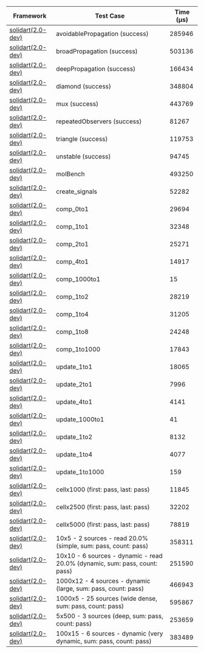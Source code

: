 | Framework | Test Case | Time (μs) |
| --- | --- | --- |
| [solidart(2.0-dev)](https://github.com/nank1ro/solidart/tree/dev) | avoidablePropagation (success) | 285946 |
| [solidart(2.0-dev)](https://github.com/nank1ro/solidart/tree/dev) | broadPropagation (success) | 503136 |
| [solidart(2.0-dev)](https://github.com/nank1ro/solidart/tree/dev) | deepPropagation (success) | 166434 |
| [solidart(2.0-dev)](https://github.com/nank1ro/solidart/tree/dev) | diamond (success) | 348804 |
| [solidart(2.0-dev)](https://github.com/nank1ro/solidart/tree/dev) | mux (success) | 443769 |
| [solidart(2.0-dev)](https://github.com/nank1ro/solidart/tree/dev) | repeatedObservers (success) | 81267 |
| [solidart(2.0-dev)](https://github.com/nank1ro/solidart/tree/dev) | triangle (success) | 119753 |
| [solidart(2.0-dev)](https://github.com/nank1ro/solidart/tree/dev) | unstable (success) | 94745 |
| [solidart(2.0-dev)](https://github.com/nank1ro/solidart/tree/dev) | molBench | 493250 |
| [solidart(2.0-dev)](https://github.com/nank1ro/solidart/tree/dev) | create_signals | 52282 |
| [solidart(2.0-dev)](https://github.com/nank1ro/solidart/tree/dev) | comp_0to1 | 29694 |
| [solidart(2.0-dev)](https://github.com/nank1ro/solidart/tree/dev) | comp_1to1 | 32348 |
| [solidart(2.0-dev)](https://github.com/nank1ro/solidart/tree/dev) | comp_2to1 | 25271 |
| [solidart(2.0-dev)](https://github.com/nank1ro/solidart/tree/dev) | comp_4to1 | 14917 |
| [solidart(2.0-dev)](https://github.com/nank1ro/solidart/tree/dev) | comp_1000to1 | 15 |
| [solidart(2.0-dev)](https://github.com/nank1ro/solidart/tree/dev) | comp_1to2 | 28219 |
| [solidart(2.0-dev)](https://github.com/nank1ro/solidart/tree/dev) | comp_1to4 | 31205 |
| [solidart(2.0-dev)](https://github.com/nank1ro/solidart/tree/dev) | comp_1to8 | 24248 |
| [solidart(2.0-dev)](https://github.com/nank1ro/solidart/tree/dev) | comp_1to1000 | 17843 |
| [solidart(2.0-dev)](https://github.com/nank1ro/solidart/tree/dev) | update_1to1 | 18065 |
| [solidart(2.0-dev)](https://github.com/nank1ro/solidart/tree/dev) | update_2to1 | 7996 |
| [solidart(2.0-dev)](https://github.com/nank1ro/solidart/tree/dev) | update_4to1 | 4141 |
| [solidart(2.0-dev)](https://github.com/nank1ro/solidart/tree/dev) | update_1000to1 | 41 |
| [solidart(2.0-dev)](https://github.com/nank1ro/solidart/tree/dev) | update_1to2 | 8132 |
| [solidart(2.0-dev)](https://github.com/nank1ro/solidart/tree/dev) | update_1to4 | 4077 |
| [solidart(2.0-dev)](https://github.com/nank1ro/solidart/tree/dev) | update_1to1000 | 159 |
| [solidart(2.0-dev)](https://github.com/nank1ro/solidart/tree/dev) | cellx1000 (first: pass, last: pass) | 11845 |
| [solidart(2.0-dev)](https://github.com/nank1ro/solidart/tree/dev) | cellx2500 (first: pass, last: pass) | 32202 |
| [solidart(2.0-dev)](https://github.com/nank1ro/solidart/tree/dev) | cellx5000 (first: pass, last: pass) | 78819 |
| [solidart(2.0-dev)](https://github.com/nank1ro/solidart/tree/dev) | 10x5 - 2 sources - read 20.0% (simple, sum: pass, count: pass) | 358311 |
| [solidart(2.0-dev)](https://github.com/nank1ro/solidart/tree/dev) | 10x10 - 6 sources - dynamic - read 20.0% (dynamic, sum: pass, count: pass) | 251590 |
| [solidart(2.0-dev)](https://github.com/nank1ro/solidart/tree/dev) | 1000x12 - 4 sources - dynamic (large, sum: pass, count: pass) | 466943 |
| [solidart(2.0-dev)](https://github.com/nank1ro/solidart/tree/dev) | 1000x5 - 25 sources (wide dense, sum: pass, count: pass) | 595867 |
| [solidart(2.0-dev)](https://github.com/nank1ro/solidart/tree/dev) | 5x500 - 3 sources (deep, sum: pass, count: pass) | 253659 |
| [solidart(2.0-dev)](https://github.com/nank1ro/solidart/tree/dev) | 100x15 - 6 sources - dynamic (very dynamic, sum: pass, count: pass) | 383489 |
